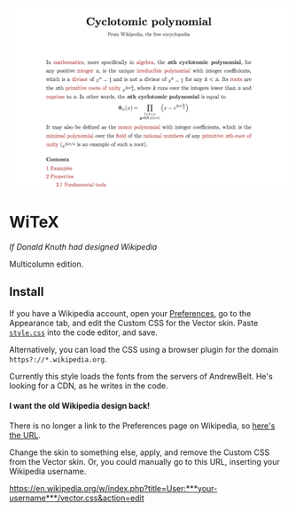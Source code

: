 
![WiTeX screenshot](https://raw.githubusercontent.com/AndrewBelt/WiTeX/master/screenshot.png)

# WiTeX
*If Donald Knuth had designed Wikipedia*

Multicolumn edition.
## Install
If you have a Wikipedia account, open your [Preferences](https://en.wikipedia.org/wiki/Special:Preferences), go to the Appearance tab, and edit the Custom CSS for the Vector skin.
Paste [`style.css`](https://raw.githubusercontent.com/AndrewBelt/WiTeX/master/style.css) into the code editor, and save.

Alternatively, you can load the CSS using a browser plugin for the domain `https?://*.wikipedia.org`.

Currently this style loads the fonts from the servers of AndrewBelt. He's looking for a CDN, as he writes in the code.
#### I want the old Wikipedia design back!

There is no longer a link to the Preferences page on Wikipedia, so [here's the URL](https://en.wikipedia.org/wiki/Special:Preferences).

Change the skin to something else, apply, and remove the Custom CSS from the Vector skin.
Or, you could manually go to this URL, inserting your Wikipedia username.

https://en.wikipedia.org/w/index.php?title=User:***your-username***/vector.css&action=edit


